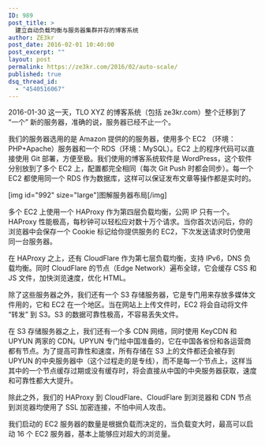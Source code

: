 ```yaml
---
ID: 989
post_title: >
  建立自动负载均衡与服务器集群并存的博客系统
author: ZE3kr
post_date: 2016-02-01 10:40:00
post_excerpt: ""
layout: post
permalink: https://ze3kr.com/2016/02/auto-scale/
published: true
dsq_thread_id:
  - "4540516067"
---
```

2016-01-30 这一天，TLO XYZ 的博客系统（包括 ze3kr.com）整个迁移到了 “一个” 新的服务器，准确的说，服务器已经不止一个。

我们的服务器选用的是 Amazon 提供的的服务器，使用多个 EC2 （环境：PHP+Apache）服务器和一个 RDS（环境：MySQL）。EC2 上的程序代码可以直接使用 Git 部署，方便至极。我们使用的博客系统软件是 WordPress，这个软件分别放到了多个 EC2 上，配置都完全相同（每次 Git Push 时都会同步）。每一个 EC2 都使用同一个 RDS 作为数据库，这样可以保证发布文章等操作都是实时的。

<!--more-->

[img id="992" size="large"]图解服务器布局[/img]

多个 EC2 上使用一个 HAProxy 作为第四层负载均衡，公网 IP 只有一个。HAProxy 性能极高，每秒钟可以轻松应对数十万个请求。当你首次访问后，你的浏览器中会保存一个 Cookie 标记给你提供服务的 EC2，下次发送请求时仍使用同一台服务器。

在 HAProxy 之上，还有 CloudFlare 作为第七层负载均衡，支持 IPv6，DNS 负载均衡。同时 CloudFlare 的节点（Edge Network）遍布全球，它会缓存 CSS 和 JS 文件，加快浏览速度，优化 HTML。

除了这些服务器之外，我们还有一个 S3 存储服务器，它是专门用来存放多媒体文件用的，它和 EC2 在一个地区。当在网站上上传文件时，EC2 将会自动将文件 “转发” 到 S3。S3 的数据可靠性极高，不容易丢失文件。

在 S3 存储服务器之上，我们还有一个多 CDN 网络，同时使用 KeyCDN 和 UPYUN 两家的 CDN。UPYUN 专门给中国准备的，它在中国各省份和各运营商都有节点。为了提高可靠性和速度，所有存储在 S3 上的文件都还会被存到 UPYUN 的中央服务器中（这个过程走的是专线），而不是每一个节点上，这样当其中的一个节点缓存过期或没有缓存时，将会直接从中国的中央服务器获取，速度和可靠性都大大提升。

除此之外，我们的 HAProxy 到 CloudFlare、CloudFlare 到浏览器和 CDN 节点到浏览器均使用了 SSL 加密连接，不怕中间人攻击。

我们启动的 EC2 服务器的数量是根据负载而决定的，当负载变大时，最高可以启动 16 个 EC2 服务器，基本上能够应对超大的浏览量。
